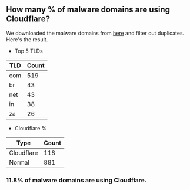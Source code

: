 ## How many % of malware domains are using Cloudflare?


We downloaded the malware domains from [here](https://urlhaus.abuse.ch) and filter out duplicates.
Here's the result.


[//]: # (start replacement)


- Top 5 TLDs

| TLD | Count |
| --- | --- |
| com | 519 |
| br | 43 |
| net | 43 |
| in | 38 |
| za | 26 |


- Cloudflare %

| Type | Count |
| --- | --- |
| Cloudflare | 118 |
| Normal | 881 |


### 11.8% of malware domains are using Cloudflare.